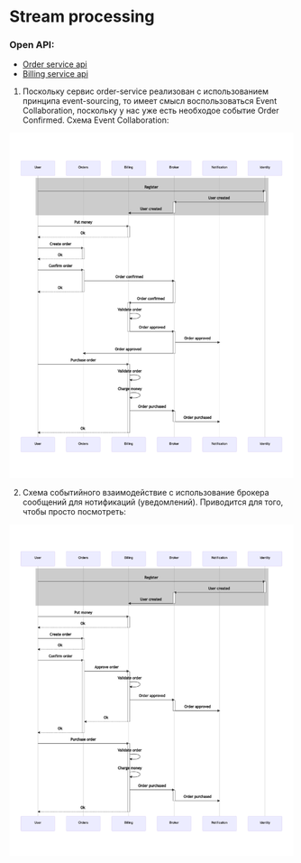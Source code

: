 # Stream processing

### Open API:
* [Order service api](https://app.swaggerhub.com/apis/exxbrain/order_service/1.0.0)
* [Billing service api](https://app.swaggerhub.com/apis/exxbrain2/billing_service/1.0.0)

1. Поскольку сервис order-service реализован с использованием принципа event-sourcing, то имеет смысл воспользоваться Event Collaboration, поскольку у нас уже есть необходое событие Order Confirmed. Схема Event Collaboration: 

![Secuence](sequence-broker.png)

2. Схема событийного взаимодействие с использование брокера сообщений для нотификаций (уведомлений). Приводится для того, чтобы просто посмотреть:

![Secuence](sequence.png)